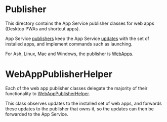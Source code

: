 # Publisher

This directory contains the App Service publisher classes for web apps (Desktop PWAs and shortcut apps).

App Service [publishers](../../../../chrome/browser/apps/app_service/public/app_publisher.h) keep the App Service [updates](../../../../components/services/app_service/public/cpp/app_update.h) with the set of installed apps, and implement commands such as launching.

For Ash, Linux, Mac and Windows, the publisher is [WebApps](web_apps.h).

# WebAppPublisherHelper

Each of the web app publisher classes delegate the majority of their functionality to [WebAppPublisherHelper](web_app_publisher_helper.h).

This class observes updates to the installed set of web apps, and forwards these updates to the publisher that owns it, so the updates can then be forwarded to the App Service.

